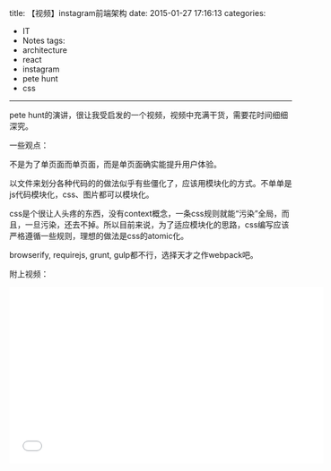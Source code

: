 title: 【视频】instagram前端架构
date: 2015-01-27 17:16:13
categories:
- IT
- Notes
tags:
- architecture
- react
- instagram
- pete hunt
- css
---
pete hunt的演讲，很让我受启发的一个视频，视频中充满干货，需要花时间细细深究。

一些观点：

不是为了单页面而单页面，而是单页面确实能提升用户体验。

以文件来划分各种代码的的做法似乎有些僵化了，应该用模块化的方式。不单单是js代码模块化，css、图片都可以模块化。

css是个很让人头疼的东西，没有context概念，一条css规则就能“污染”全局，而且，一旦污染，还去不掉。所以目前来说，为了适应模块化的思路，css编写应该严格遵循一些规则，理想的做法是css的atomic化。

browserify, requirejs, grunt, gulp都不行，选择天才之作webpack吧。

<!--more-->

附上视频：

<iframe width="560" height="315" src="//www.youtube.com/embed/VkTCL6Nqm6Y" frameborder="0" allowfullscreen></iframe>